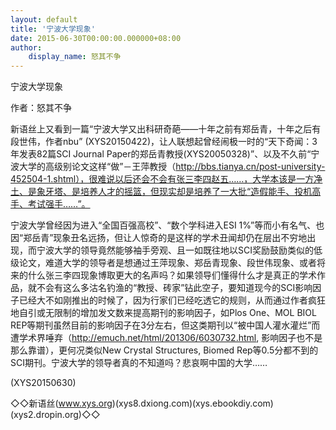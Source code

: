 ```yaml
---
layout: default
title: '宁波大学现象'
date: 2015-06-30T00:00:00.000000+08:00
author:
    display_name: 怒其不争
---
```


宁波大学现象

作者：怒其不争

新语丝上又看到一篇“宁波大学又出科研奇葩——十年之前有郑岳青，十年之后有段世伟，作者nbu” (XYS20150422)，让人联想起曾经闹极一时的“天下奇闻：3年发表82篇SCI Journal Paper的郑岳青教授(XYS20050328)”、以及不久前“宁波大学的高级别论文这样“做”－王萍教授（http://bbs.tianya.cn/post-university-452504-1.shtml），很难说以后还会不会有张三李四赵五……，大学本该是一方净土、是象牙塔、是培养人才的摇篮，但现实却是培养了一大批“造假能手、投机高手、考试强手……”。

宁波大学曾经因为进入“全国百强高校”、“数个学科进入ESI 1%”等而小有名气、也因“郑岳青”现象丑名远扬，但让人惊奇的是这样的学术丑闻却仍在层出不穷地出现，而宁波大学的领导竟然能够袖手旁观、且一如既往地以SCI奖励鼓励类似的低级论文，难道大学的领导者是想通过王萍现象、郑岳青现象、段世伟现象、或者将来的什么张三李四现象博取更大的名声吗？如果领导们懂得什么才是真正的学术作品，就不会有这么多沽名钓渔的“教授、砖家”钻此空子，要知道现今的SCI影响因子已经大不如刚推出的时候了，因为行家们已经吃透它的规则，从而通过作者疯狂地自引或无限制的增加发文数来提高期刊的影响因子，如Plos One、MOL BIOL REP等期刊虽然目前的影响因子在3分左右，但这类期刊以“被中国人灌水灌烂”而遭学术界唾弃（http://emuch.net/html/201306/6030732.html, 影响因子也不是那么靠谱），更何况类似New Crystal Structures, Biomed Rep等0.5分都不到的SCI期刊。宁波大学的领导者真的不知道吗？悲哀啊中国的大学……

(XYS20150630)

◇◇新语丝(www.xys.org)(xys8.dxiong.com)(xys.ebookdiy.com)(xys2.dropin.org)◇◇


